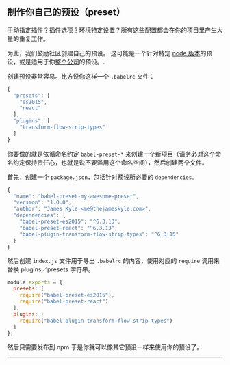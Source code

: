 ## <a id="toc-making-your-own-preset"></a>制作你自己的预设（preset）

手动指定插件？插件选项？环境特定设置？所有这些配置都会在你的项目里产生大量的重复工作。

为此，我们鼓励社区创建自己的预设。 这可能是一个针对特定 [node 版本](https://github.com/leebenson/babel-preset-node5)的预设，或是适用于你[整个](https://github.com/cloudflare/babel-preset-cf)[公司](https://github.com/airbnb/babel-preset-airbnb)的预设。.

创建预设非常容易。比方说你这样一个 `.babelrc` 文件：

```js
{
  "presets": [
    "es2015",
    "react"
  ],
  "plugins": [
    "transform-flow-strip-types"
  ]
}
```

你要做的就是依循命名约定 `babel-preset-*` 来创建一个新项目（请务必对这个命名约定保持责任心，也就是说不要滥用这个命名空间），然后创建两个文件。

首先，创建一个 `package.json`，包括针对预设所必要的 `dependencies`。

```js
{
  "name": "babel-preset-my-awesome-preset",
  "version": "1.0.0",
  "author": "James Kyle <me@thejameskyle.com>",
  "dependencies": {
    "babel-preset-es2015": "^6.3.13",
    "babel-preset-react": "^6.3.13",
    "babel-plugin-transform-flow-strip-types": "^6.3.15"
  }
}
```

然后创建 `index.js` 文件用于导出 `.babelrc` 的内容，使用对应的 `require` 调用来替换 plugins／presets 字符串。

```js
module.exports = {
  presets: [
    require("babel-preset-es2015"),
    require("babel-preset-react")
  ],
  plugins: [
    require("babel-plugin-transform-flow-strip-types")
  ]
};
```

然后只需要发布到 npm 于是你就可以像其它预设一样来使用你的预设了。

* * *
